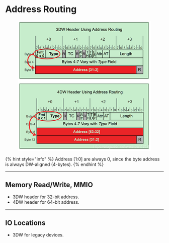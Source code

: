 # Address Routing

<figure><img src="../../../.gitbook/assets/image (7).png" alt=""><figcaption></figcaption></figure>

{% hint style="info" %}
Address \[1:0] are always 0, since the byte address is always DW-aligned (4-bytes).
{% endhint %}

***

## Memory Read/Write, MMIO

* 3DW header for 32-bit address.
* 4DW header for 64-bit address.

***

## IO Locations

* 3DW for legacy devices.
